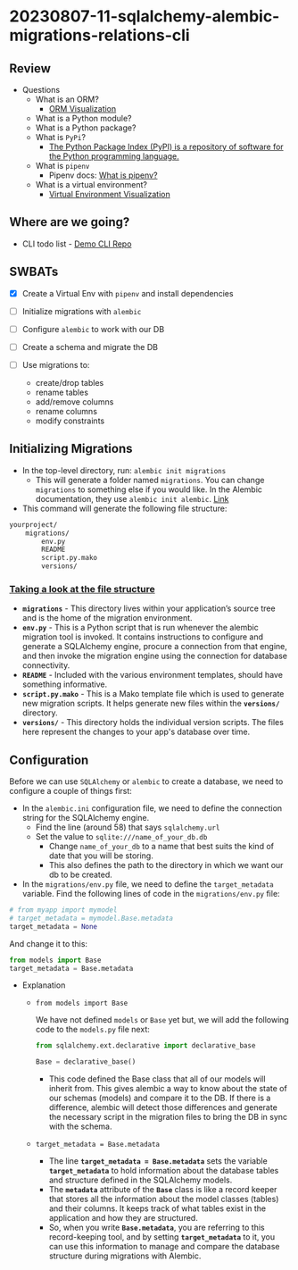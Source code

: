 # 20230807-11-sqlalchemy-alembic-migrations-relations-cli

## Review

- Questions
  - What is an ORM?
    - [ORM Visualization](https://www.figma.com/file/Udbuyi0ezpGhxNPL6qmWrK/ORM-Visual?type=whiteboard&node-id=0%3A1&t=n1rntyz68uDGdvge-1)
  - What is a Python module?
  - What is a Python package?
  - What is `PyPi`?
    - [The Python Package Index (PyPI) is a repository of software for the Python programming language.](<https://pypi.org/#:~:text=The%20Python%20Package%20Index%20(PyPI)%20is%20a%20repository%20of%20software%20for%20the%20Python%20programming%20language>)
  - What is `pipenv`
    - Pipenv docs: [What is pipenv?](<https://pipenv.pypa.io/en/latest/#:~:text=Pipenv%20is%20a%20Python%20virtualenv%20management%20tool%20that%20supports%20a%20multitude%20of%20systems%20and%20nicely%20bridges%20the%20gaps%20between%20pip%2C%20python%20(using%20system%20python%2C%20pyenv%20or%20asdf)%20and%20virtualenv.>)
  - What is a virtual environment?
    - [Virtual Environment Visualization](https://www.figma.com/file/ej3qo3FLhS78eipGApigmH/Virtual-Environments-Visualization?type=whiteboard&node-id=0%3A1&t=n1rntyz68uDGdvge-1)

## Where are we going?

- CLI todo list - [Demo CLI Repo](https://github.com/codetombomb/taskmaster-5000)

## SWBATs

- [x] Create a Virtual Env with `pipenv` and install dependencies
- [ ] Initialize migrations with `alembic`
- [ ] Configure `alembic` to work with our DB
- [ ] Create a schema and migrate the DB
- [ ] Use migrations to:

  - create/drop tables
  - rename tables
  - add/remove columns
  - rename columns
  - modify constraints


## Initializing Migrations

- In the top-level directory, run: `alembic init migrations`
    - This will generate a folder named `migrations`. You can change `migrations` to something else if you would like. In the Alembic documentation, they use `alembic init alembic`. [Link](https://alembic.sqlalchemy.org/en/latest/tutorial.html#the-migration-environment)
- This command will generate the following file structure:

```bash
yourproject/
    migrations/
        env.py
        README
        script.py.mako
        versions/
```

### [Taking a look at the file structure](https://alembic.sqlalchemy.org/en/latest/tutorial.html#the-migration-environment:~:text=The%20directory%20includes%20these%20directories/files%3A)

- **`migrations`** - This directory lives within your application’s source tree and is the home of the migration environment.
- **`env.py`** - This is a Python script that is run whenever the alembic migration tool is invoked. It contains instructions to configure and generate a SQLAlchemy engine, procure a connection from that engine, and then invoke the migration engine using the connection for database connectivity.
- **`README`** - Included with the various environment templates, should have something informative.
- **`script.py.mako`** - This is a Mako template file which is used to generate new migration scripts. It helps generate new files within the **`versions/`** directory.
- **`versions/`** - This directory holds the individual version scripts. The files here represent the changes to your app's database over time.

## Configuration

Before we can use `SQLAlchemy` or `alembic` to create a database, we need to configure a couple of things first:

- In the `alembic.ini` configuration file, we need to define the connection string for the SQLAlchemy engine.
    - Find the line (around 58) that says `sqlalchemy.url`
    - Set the value to `sqlite:///name_of_your_db.db`
        - Change `name_of_your_db` to a name that best suits the kind of date that you will be storing.
        - This also defines the path to the directory in which we want our db to be created.
- In the `migrations/env.py` file, we need to define the `target_metadata` variable. Find the following lines of code in the `migrations/env.py` file:

```python
# from myapp import mymodel
# target_metadata = mymodel.Base.metadata
target_metadata = None
```

And change it to this:

```python
from models import Base
target_metadata = Base.metadata
```

- Explanation
    - `from models import Base`
        
        We have not defined `models` or `Base` yet but, we will add the following code to the `models.py` file next:
        
        ```python
        from sqlalchemy.ext.declarative import declarative_base
        
        Base = declarative_base()
        ```
        
        - This code defined the Base class that all of our models will inherit from. This gives alembic a way to know about the state of our schemas (models) and compare it to the DB. If there is a difference, alembic will detect those differences and generate the necessary script in the migration files to bring the DB in sync with the schema.
    - `target_metadata = Base.metadata`
        - The line **`target_metadata = Base.metadata`** sets the variable  **`target_metadata`** to hold information about the database tables and structure defined in the SQLAlchemy models.
        - The **`metadata`** attribute of the **`Base`** class is like a record keeper that stores all the information about the model classes (tables) and their columns. It keeps track of what tables exist in the application and how they are structured.
        - So, when you write **`Base.metadata`**, you are referring to this record-keeping tool, and by setting **`target_metadata`** to it, you can use this information to manage and compare the database structure during migrations with Alembic.
